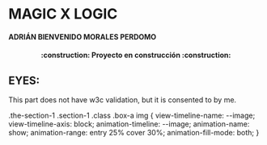 # MAGIC X LOGIC
#### ADRIÁN BIENVENIDO MORALES PERDOMO

<h4 align="center">
:construction: Proyecto en construcción :construction:
</h4>






## EYES:
This part does not have w3c validation, but it is consented to by me.

.the-section-1 .section-1 .class .box-a img {
  view-timeline-name: --image;
  view-timeline-axis: block;
  animation-timeline: --image;
  animation-name: show;
  animation-range: entry 25% cover 30%;
  animation-fill-mode: both;
}
